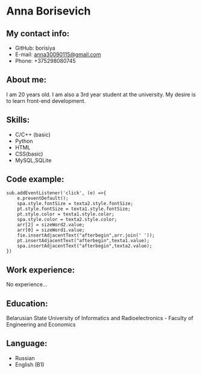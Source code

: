 # Anna Borisevich
## My contact info:
+ GitHub: borisiya
+ E-mail: anna30090115@gmail.com
+ Phone: +375298080745
## About me:
I am 20 years old. I am also a 3rd year student at the university. My desire is to learn front-end development. 
## Skills:
+ C/C++ (basic)
+ Python
+ HTML
+ CSS(basic)
+ MySQL,SQLite
## Code example:
```
sub.addEventListener('click', (e) =>{
    e.preventDefault();
    spa.style.fontSize = texta2.style.fontSize;
    pt.style.fontSize = texta1.style.fontSize;
    pt.style.color = texta1.style.color;
    spa.style.color = texta2.style.color;
    arr[2] = sizeWord2.value;
    arr[0] = sizeWord1.value;
    fie.insertAdjacentText("afterbegin",arr.join(' '));
    pt.insertAdjacentText("afterbegin",texta1.value);
    spa.insertAdjacentText("afterbegin",texta2.value);
})
```
## Work experience:
No experience...
## Education:
Belarusian State University of Informatics and Radioelectronics - 
Faculty of Engineering and Economics
## Language:
+ Russian
+ English (B1)
